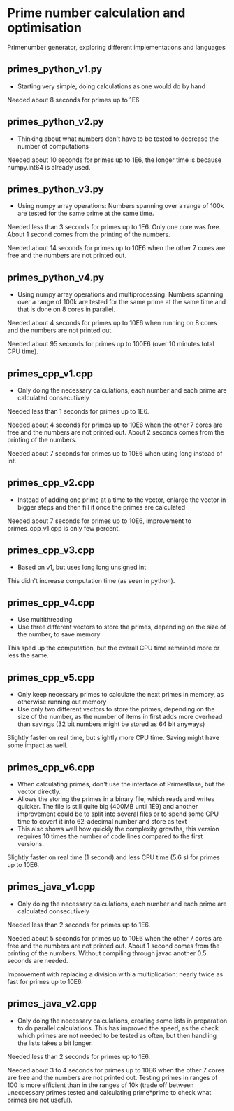 # Prime number calculation and optimisation
Primenumber generator, exploring different implementations and languages


## primes_python_v1.py
* Starting very simple, doing calculations as one would do by hand

Needed about 8 seconds for primes up to 1E6


## primes_python_v2.py
* Thinking about what numbers don't have to be tested to decrease the number of computations

Needed about 10 seconds for primes up to 1E6, the longer time is because numpy.int64 is already used.


## primes_python_v3.py
* Using numpy array operations: Numbers spanning over a range of 100k are tested for the same prime at the same time.

Needed less than 3 seconds for primes up to 1E6. Only one core was free. About 1 second comes from the printing of the numbers.

Needed about 14 seconds for primes up to 10E6 when the other 7 cores are free and the numbers are not printed out.


## primes_python_v4.py
* Using numpy array operations and multiprocessing: Numbers spanning over a range of 100k are tested for the same prime at the same time and that is done on 8 cores in parallel.

Needed about 4 seconds for primes up to 10E6 when running on 8 cores and the numbers are not printed out.

Needed about 95 seconds for primes up to 100E6 (over 10 minutes total CPU time).


## primes_cpp_v1.cpp
* Only doing the necessary calculations, each number and each prime are calculated consecutively

Needed less than 1 seconds for primes up to 1E6.

Needed about 4 seconds for primes up to 10E6 when the other 7 cores are free and the numbers are not printed out. About 2 seconds comes from the printing of the numbers.

Needed about 7 seconds for primes up to 10E6 when using long instead of int.


## primes_cpp_v2.cpp
* Instead of adding one prime at a time to the vector, enlarge the vector in bigger steps and then fill it once the primes are calculated

Needed about 7 seconds for primes up to 10E6, improvement to primes\_cpp\_v1.cpp is only few percent.


## primes_cpp_v3.cpp
* Based on v1, but uses long long unsigned int

This didn't increase computation time (as seen in python).


## primes_cpp_v4.cpp
* Use multithreading
* Use three different vectors to store the primes, depending on the size of the number, to save memory

This sped up the computation, but the overall CPU time remained more or less the same.


## primes_cpp_v5.cpp
* Only keep necessary primes to calculate the next primes in memory, as otherwise running out memory
* Use only two different vectors to store the primes, depending on the size of the number, as the number of items in first adds more overhead than savings (32 bit numbers might be stored as 64 bit anyways)

Slightly faster on real time, but slightly more CPU time. Saving might have some impact as well.

## primes_cpp_v6.cpp
* When calculating primes, don't use the interface of PrimesBase, but the vector directly.
* Allows the storing the primes in a binary file, which reads and writes quicker. The file is still quite big (400MB until 1E9) and another improvement could be to split into several files or to spend some CPU time to covert it into 62-adecimal number and store as text
* This also shows well how quickly the complexity growths, this version requires 10 times the number of code lines compared to the first versions.

Slightly faster on real time (1 second) and less CPU time (5.6 s) for primes up to 10E6.

## primes_java_v1.cpp
* Only doing the necessary calculations, each number and each prime are calculated consecutively

Needed less than 2 seconds for primes up to 1E6.

Needed about 5 seconds for primes up to 10E6 when the other 7 cores are free and the numbers are not printed out. About 1 second comes from the printing of the numbers. Without compiling through javac another 0.5 seconds are needed.

Improvement with replacing a division with a multiplication: nearly twice as fast for primes up to 10E6.

## primes_java_v2.cpp
* Only doing the necessary calculations, creating some lists in preparation to do parallel calculations. This has improved the speed, as the check which primes are not needed to be tested as often, but then handling the lists takes a bit longer.

Needed less than 2 seconds for primes up to 1E6.

Needed about 3 to 4 seconds for primes up to 10E6 when the other 7 cores are free and the numbers are not printed out. Testing primes in ranges of 100 is more efficient than in the ranges of 10k (trade off between uneccessary primes tested and calculating prime*prime to check what primes are not useful).


